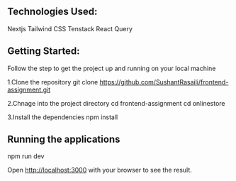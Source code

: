 ## Technologies Used:
Nextjs
Tailwind CSS
Tenstack React Query


## Getting Started:

Follow the step to get the project up and running on your local machine

1.Clone the repository
git clone https://github.com/SushantRasaili/frontend-assignment.git

2.Chnage into the project directory
cd frontend-assignment
cd onlinestore

3.Install the dependencies
npm install


## Running the applications 

npm run dev


Open [http://localhost:3000](http://localhost:3000) with your browser to see the result.
